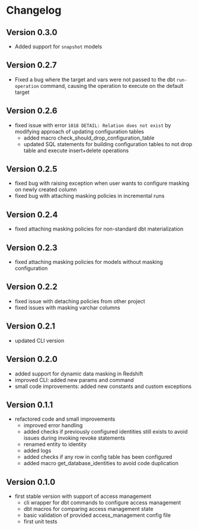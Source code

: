# Changelog

## Version 0.3.0
- Added support for `snapshot` models

## Version 0.2.7
- Fixed a bug where the target and vars were not passed to the dbt `run-operation` command, causing the operation to execute on the default target

## Version 0.2.6
- fixed issue with error `1018 DETAIL: Relation does not exist` by modifying approach of updating configuration tables
  - added macro check_should_drop_configuration_table
  - updated SQL statements for building configuration tables to not drop table and execute insert+delete operations

## Version 0.2.5
- fixed bug with raising exception when user wants to configure masking on newly created column
- fixed bug with attaching masking policies in incremental runs

## Version 0.2.4
- fixed attaching masking policies for non-standard dbt materialization

## Version 0.2.3
- fixed attaching masking policies for models without masking configuration

## Version 0.2.2
- fixed issue with detaching policies from other project
- fixed issues with masking varchar columns

## Version 0.2.1
- updated CLI version

## Version 0.2.0
- added support for dynamic data masking in Redshift
- improved CLI: added new params and command
- small code improvements: added new constants and custom exceptions

## Version 0.1.1
- refactored code and small improvements
  - improved error handling
  - added checks if previously configured identities still exists to avoid issues during invoking revoke statements
  - renamed entity to identity
  - added logs
  - added checks if any row in config table has been configured
  - added macro get_database_identities to avoid code duplication

## Version 0.1.0
- first stable version with support of access management
  - cli wrapper for dbt commands to configure access management 
  - dbt macros for comparing access management state
  - basic validation of provided access_management config file
  - first unit tests
